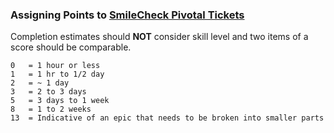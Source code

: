 ### Assigning Points to [SmileCheck Pivotal Tickets](https://www.pivotaltracker.com/n/projects/1129704)

Completion estimates should **NOT** consider skill level and two items of a score should be comparable.
```
0   = 1 hour or less
1   = 1 hr to 1/2 day
2   = ~ 1 day
3   = 2 to 3 days
5   = 3 days to 1 week
8   = 1 to 2 weeks
13  = Indicative of an epic that needs to be broken into smaller parts
```